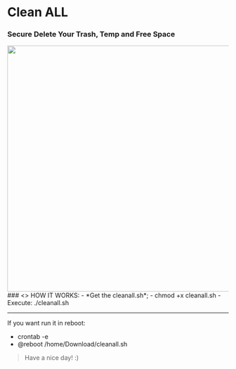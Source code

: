 # Clean ALL
### Secure Delete Your Trash, Temp and Free Space
<img src="https://user-images.githubusercontent.com/86272521/158074934-902f1763-f3d0-4258-919a-d3fb2992e6c2.png" width="600" height="560"/>
### <> HOW IT WORKS: </>
- *Get the cleanall.sh*; 
- chmod +x cleanall.sh
- Execute: ./cleanall.sh

_______________________________________________________
If you want run it in reboot:
- crontab -e
- @reboot /home/Download/cleanall.sh
 > Have a nice day! :)
